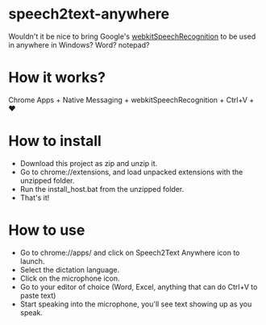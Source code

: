 # speech2text-anywhere
Wouldn't it be nice to bring Google's [webkitSpeechRecognition](https://www.google.com/intl/en/chrome/demos/speech.html) to be used in anywhere in Windows? Word? notepad?

# How it works?
Chrome Apps + Native Messaging + webkitSpeechRecognition + Ctrl+V + :heart:

# How to install
- Download this project as zip and unzip it.
- Go to chrome://extensions, and load unpacked extensions with the unzipped folder.
- Run the install_host.bat from the unzipped folder.
- That's it!

# How to use
- Go to chrome://apps/ and click on Speech2Text Anywhere icon to launch.
- Select the dictation language.
- Click on the microphone icon.
- Go to your editor of choice (Word, Excel, anything that can do Ctrl+V to paste text)
- Start speaking into the microphone, you'll see text showing up as you speak.
